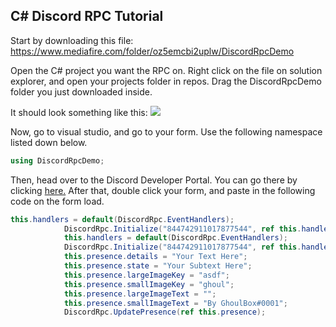 ## C# Discord RPC Tutorial
Start by downloading this file: https://www.mediafire.com/folder/oz5emcbi2uplw/DiscordRpcDemo

Open the C# project you want the RPC on. Right click on the file on solution explorer, and open your projects folder in repos. Drag the DiscordRpcDemo folder you just downloaded inside.

It should look something like this:
![](https://user-images.githubusercontent.com/46585903/124998022-86231500-e000-11eb-8902-3a18ab2a7875.png)

Now, go to visual studio, and go to your form. Use the following namespace listed down below.
```csharp
using DiscordRpcDemo;
```
Then, head over to the Discord Developer Portal. You can go there by clicking [here.](https://discord.com/developers/applications)
After that, double click your form, and paste in the following code on the form load.
```csharp
this.handlers = default(DiscordRpc.EventHandlers);
            DiscordRpc.Initialize("844742911017877544", ref this.handlers, true, null);
            this.handlers = default(DiscordRpc.EventHandlers);
            DiscordRpc.Initialize("844742911017877544", ref this.handlers, true, null);
            this.presence.details = "Your Text Here";
            this.presence.state = "Your Subtext Here";
            this.presence.largeImageKey = "asdf";
            this.presence.smallImageKey = "ghoul";
            this.presence.largeImageText = "";
            this.presence.smallImageText = "By GhoulBox#0001";
            DiscordRpc.UpdatePresence(ref this.presence);
```
